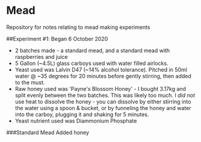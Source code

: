# Mead
Repository for notes relating to mead making experiments

##Experiment #1:  Began 6 October 2020

* 2 batches made - a standard mead, and a standard mead with raspberries and juice
* 5 Gallon (~4.5L) glass carboys used with water filled airlocks.
* Yeast used was Lalvin D47 (~14% alcohol tolerance).  Pitched in 50ml water @ ~35 degrees for 20 minutes before gently stirring, then added to the must.
* Raw honey used was 'Payne's Blossom Honey' - I bought 3.17kg and split evenly between the two batches.  This was likely too much.  I *did not* use heat to dissolve the honey - you can dissolve by either stirring into the water using a spoon & bucket, or by funneling the honey and water into the carboy, plugging it and shaking for 5 minutes.  
* Yeast nutrient used was Diammonium Phosphate

###Standard Mead
Added honey 

